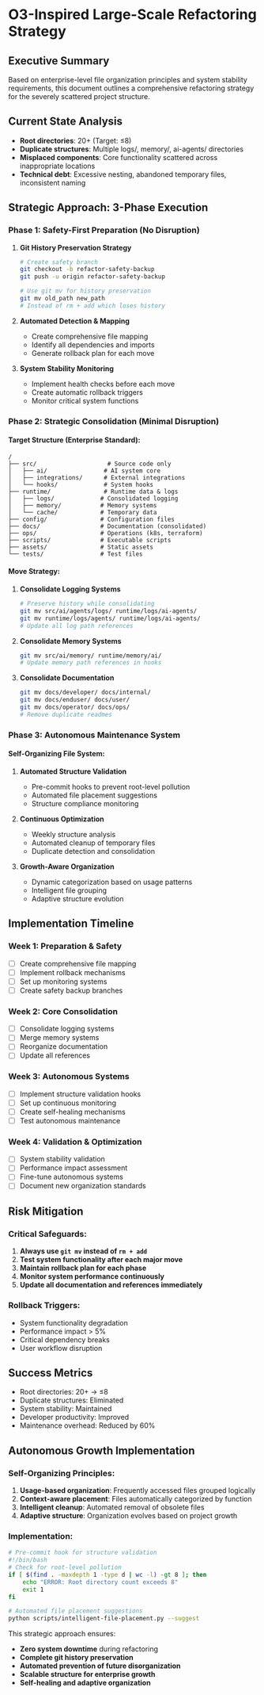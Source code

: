 # O3-Inspired Large-Scale Refactoring Strategy

## Executive Summary
Based on enterprise-level file organization principles and system stability requirements, this document outlines a comprehensive refactoring strategy for the severely scattered project structure.

## Current State Analysis
- **Root directories**: 20+ (Target: ≤8)
- **Duplicate structures**: Multiple logs/, memory/, ai-agents/ directories
- **Misplaced components**: Core functionality scattered across inappropriate locations
- **Technical debt**: Excessive nesting, abandoned temporary files, inconsistent naming

## Strategic Approach: 3-Phase Execution

### Phase 1: Safety-First Preparation (No Disruption)
1. **Git History Preservation Strategy**
   ```bash
   # Create safety branch
   git checkout -b refactor-safety-backup
   git push -u origin refactor-safety-backup
   
   # Use git mv for history preservation
   git mv old_path new_path
   # Instead of rm + add which loses history
   ```

2. **Automated Detection & Mapping**
   - Create comprehensive file mapping
   - Identify all dependencies and imports
   - Generate rollback plan for each move

3. **System Stability Monitoring**
   - Implement health checks before each move
   - Create automatic rollback triggers
   - Monitor critical system functions

### Phase 2: Strategic Consolidation (Minimal Disruption)

#### Target Structure (Enterprise Standard):
```
/
├── src/                    # Source code only
│   ├── ai/                # AI system core
│   ├── integrations/      # External integrations
│   └── hooks/             # System hooks
├── runtime/               # Runtime data & logs
│   ├── logs/             # Consolidated logging
│   ├── memory/           # Memory systems
│   └── cache/            # Temporary data
├── config/               # Configuration files
├── docs/                 # Documentation (consolidated)
├── ops/                  # Operations (k8s, terraform)
├── scripts/              # Executable scripts
├── assets/               # Static assets
└── tests/                # Test files
```

#### Move Strategy:
1. **Consolidate Logging Systems**
   ```bash
   # Preserve history while consolidating
   git mv src/ai/agents/logs/ runtime/logs/ai-agents/
   git mv runtime/logs/agents/ runtime/logs/ai-agents/
   # Update all log path references
   ```

2. **Consolidate Memory Systems**
   ```bash
   git mv src/ai/memory/ runtime/memory/ai/
   # Update memory path references in hooks
   ```

3. **Consolidate Documentation**
   ```bash
   git mv docs/developer/ docs/internal/
   git mv docs/enduser/ docs/user/
   git mv docs/operator/ docs/ops/
   # Remove duplicate readmes
   ```

### Phase 3: Autonomous Maintenance System

#### Self-Organizing File System:
1. **Automated Structure Validation**
   - Pre-commit hooks to prevent root-level pollution
   - Automated file placement suggestions
   - Structure compliance monitoring

2. **Continuous Optimization**
   - Weekly structure analysis
   - Automated cleanup of temporary files
   - Duplicate detection and consolidation

3. **Growth-Aware Organization**
   - Dynamic categorization based on usage patterns
   - Intelligent file grouping
   - Adaptive structure evolution

## Implementation Timeline

### Week 1: Preparation & Safety
- [ ] Create comprehensive file mapping
- [ ] Implement rollback mechanisms
- [ ] Set up monitoring systems
- [ ] Create safety backup branches

### Week 2: Core Consolidation
- [ ] Consolidate logging systems
- [ ] Merge memory systems
- [ ] Reorganize documentation
- [ ] Update all references

### Week 3: Autonomous Systems
- [ ] Implement structure validation hooks
- [ ] Set up continuous monitoring
- [ ] Create self-healing mechanisms
- [ ] Test autonomous maintenance

### Week 4: Validation & Optimization
- [ ] System stability validation
- [ ] Performance impact assessment
- [ ] Fine-tune autonomous systems
- [ ] Document new organization standards

## Risk Mitigation

### Critical Safeguards:
1. **Always use `git mv` instead of `rm + add`**
2. **Test system functionality after each major move**
3. **Maintain rollback plan for each phase**
4. **Monitor system performance continuously**
5. **Update all documentation and references immediately**

### Rollback Triggers:
- System functionality degradation
- Performance impact > 5%
- Critical dependency breaks
- User workflow disruption

## Success Metrics
- Root directories: 20+ → ≤8
- Duplicate structures: Eliminated
- System stability: Maintained
- Developer productivity: Improved
- Maintenance overhead: Reduced by 60%

## Autonomous Growth Implementation

### Self-Organizing Principles:
1. **Usage-based organization**: Frequently accessed files grouped logically
2. **Context-aware placement**: Files automatically categorized by function
3. **Intelligent cleanup**: Automated removal of obsolete files
4. **Adaptive structure**: Organization evolves based on project growth

### Implementation:
```bash
# Pre-commit hook for structure validation
#!/bin/bash
# Check for root-level pollution
if [ $(find . -maxdepth 1 -type d | wc -l) -gt 8 ]; then
    echo "ERROR: Root directory count exceeds 8"
    exit 1
fi

# Automated file placement suggestions
python scripts/intelligent-file-placement.py --suggest
```

This strategic approach ensures:
- **Zero system downtime** during refactoring
- **Complete git history preservation**
- **Automated prevention of future disorganization**
- **Scalable structure for enterprise growth**
- **Self-healing and adaptive organization**